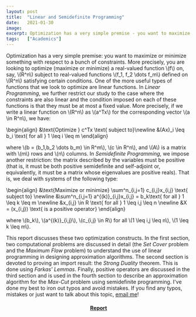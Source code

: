 ```yaml
---
layout: post
title:  "Linear and Semidefinite Programming"
date:   2021-01-30
image:  
excerpt: Optimization has a very simple premise - you want to maximize or minimize something with respect to a bunch of constraints. In <i>Linear Programming</i>, we further restrict our study to the case where the constraints are also linear and the condition imposed on each of these functions is that they must be  at most a fixed value. In <i>Semidefinite Programming</i>, we impose another restriction - the matrix described by the variables must be positive (that is, it must be both positive semidefinite and self-adjoint or, equivalently, it must be a matrix whose eigenvalues are positive reals). For my 7<sup>th</sup> semester math project, I wrote a report that discusses these two optimiization constructs. The report assumes literacy in basic algorithms, linear algebra and (a tiny bit of) probability.
tags:   ["Academics"]
---
```


Optimization has a very simple premise: you want to maximize or minimize something with respect to a bunch of constraints. More precisely, you are looking to optimize (maximize or minimize) a real-valued function \\(f\\) on, say,  \\(R^n\\) subject to real-valued functions \\(f_1, f_2 \dots f_m\\) defined on \\(R^n\\) satisfying certain conditions. One of the more useful types of functions that we look to optimize are linear functions. In *Linear Programming*, we further restrict our study to the case where the constraints are also linear and the condition imposed on each of these functions is that they must be  at most a fixed value. More precisely, if we write a linear function on \\(R^n\\) as \\(a^Tx\\) for the corresponding vector \\(a \in R^n\\), we have:   

\\begin{align}
    &\\text{Optimize }  c^Tx \\text\{ subject to\}\\newline
    &(Ax)\_i \\leq b\_i \\text\{ for all \} 1 \\leq i \\leq m
\\end{align}

where \\(b = (b\_1,b\_2 \dots b\_m) \\in R^m\\), \\(c \\in R^n\\), and \\(A\\) is a matrix with \\(m\\) rows and \\(n\\) columns. In *Semidefinite Programming*, we impose another restriction: the matrix described by the variables must be positive (that is, it must be both positive semidefinite and self-adjoint or, equivalently, it must be a matrix whose eigenvalues are positive reals). That is, we deal with systems of the following type: 

\\begin{align}
    &\\text{Maximize or minimize}  \\sum^n\_{i,j=1} c\_{i,j}x\_{i,j} \\text{ subject to} \\newline
    &\\sum^n\_{i,j=1} a^{(k)}\_{i,j}x\_{i,j} = b\_k\\text{ for all } 1 \\leq k \\leq m \\newline
    &x\_{i,j} \\in R \\text{ for all } 1 \\leq i,j \\leq n \newline
    &X = (x\_{i,j}) \\text{ is a positive operator}
\end{align}

where \\(b\_k\\)​, \\(a^{(k)}\_{i,j}\\)​, \\(​c\_{i,j} \in R​\\) for all \\(1 \\leq i,j \\leq n\\), \\(1 \\leq k \\leq m\\).

This report discusses these two optimization constructs. In the first section, two computational problems are discussed in detail (the *Set Cover* problem and the *Maximum Flow* problem) to understand the use of linear programming in designing approximation algorithms. The second section is devoted to proving an import result: the *Strong Duality* theorem. This is done using *Farkas' Lemmas*. Finally, positive operators are discussed in the third section and is used in the fourth section to describe an approximation algorithm for the *Max-Cut* problem using semidefinite programming. I've done my best to iron out typos and avoid mistakes. If you find any typos, mistakes or just  want to talk about this topic, [email me](mailto:kprahlad.narasimhan@niser.ac.in)!

#### <center><a href = "{{site.baseurl}}/documents/Linear_and_Semidefinite_Programming.pdf" download> Report </a></center>